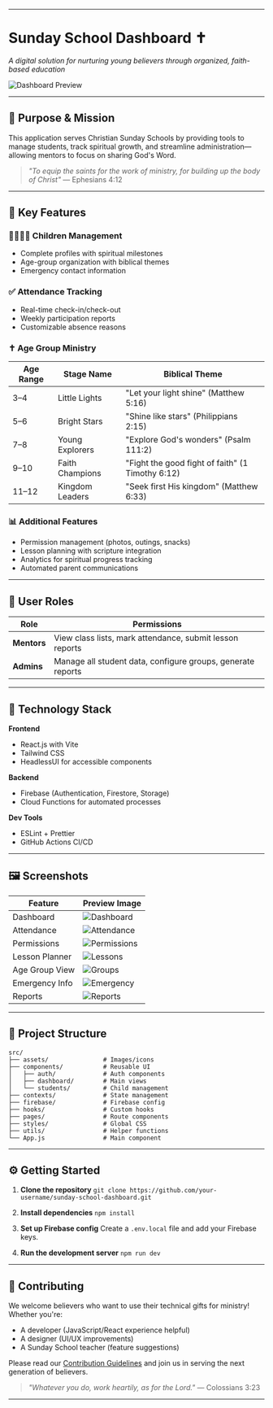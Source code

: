 
---

# Sunday School Dashboard ✝️

*A digital solution for nurturing young believers through organized, faith-based education*

![Dashboard Preview](./assets/screenshots/1.png)

---

## 📖 Purpose & Mission

This application serves Christian Sunday Schools by providing tools to manage students, track spiritual growth, and streamline administration—allowing mentors to focus on sharing God's Word.

> *"To equip the saints for the work of ministry, for building up the body of Christ"*
> — Ephesians 4:12

---

## 🚀 Key Features

### 👨‍👩‍👧‍👦 Children Management

* Complete profiles with spiritual milestones
* Age-group organization with biblical themes
* Emergency contact information

### ✅ Attendance Tracking

* Real-time check-in/check-out
* Weekly participation reports
* Customizable absence reasons

### ✝️ Age Group Ministry

| Age Range | Stage Name      | Biblical Theme                                   |
| --------- | --------------- | ------------------------------------------------ |
| 3–4       | Little Lights   | "Let your light shine" (Matthew 5:16)            |
| 5–6       | Bright Stars    | "Shine like stars" (Philippians 2:15)            |
| 7–8       | Young Explorers | "Explore God's wonders" (Psalm 111:2)            |
| 9–10      | Faith Champions | "Fight the good fight of faith" (1 Timothy 6:12) |
| 11–12     | Kingdom Leaders | "Seek first His kingdom" (Matthew 6:33)          |

### 📊 Additional Features

* Permission management (photos, outings, snacks)
* Lesson planning with scripture integration
* Analytics for spiritual progress tracking
* Automated parent communications

---

## 👥 User Roles

| Role        | Permissions                                                 |
| ----------- | ----------------------------------------------------------- |
| **Mentors** | View class lists, mark attendance, submit lesson reports    |
| **Admins**  | Manage all student data, configure groups, generate reports |

---

## 🧰 Technology Stack

**Frontend**

* React.js with Vite
* Tailwind CSS
* HeadlessUI for accessible components

**Backend**

* Firebase (Authentication, Firestore, Storage)
* Cloud Functions for automated processes

**Dev Tools**

* ESLint + Prettier
* GitHub Actions CI/CD

---

## 🖼️ Screenshots

| Feature        | Preview Image                              |
| -------------- | ------------------------------------------ |
| Dashboard      | ![Dashboard](./assets/screenshots/1.png)   |
| Attendance     | ![Attendance](./assets/screenshots/2.png)  |
| Permissions    | ![Permissions](./assets/screenshots/3.png) |
| Lesson Planner | ![Lessons](./assets/screenshots/4.png)     |
| Age Group View | ![Groups](./assets/screenshots/5.png)      |
| Emergency Info | ![Emergency](./assets/screenshots/6.png)   |
| Reports        | ![Reports](./assets/screenshots/7.png)     |

---

## 📁 Project Structure

```
src/
├── assets/               # Images/icons
├── components/           # Reusable UI
│   ├── auth/             # Auth components
│   ├── dashboard/        # Main views
│   └── students/         # Child management
├── contexts/             # State management
├── firebase/             # Firebase config
├── hooks/                # Custom hooks
├── pages/                # Route components
├── styles/               # Global CSS
├── utils/                # Helper functions
└── App.js                # Main component
```

---

## ⚙️ Getting Started

1. **Clone the repository**
   `git clone https://github.com/your-username/sunday-school-dashboard.git`

2. **Install dependencies**
   `npm install`

3. **Set up Firebase config**
   Create a `.env.local` file and add your Firebase keys.

4. **Run the development server**
   `npm run dev`

---

## 🤝 Contributing

We welcome believers who want to use their technical gifts for ministry! Whether you're:

* A developer (JavaScript/React experience helpful)
* A designer (UI/UX improvements)
* A Sunday School teacher (feature suggestions)

Please read our [Contribution Guidelines](CONTRIBUTING.md) and join us in serving the next generation of believers.

> *"Whatever you do, work heartily, as for the Lord."* — Colossians 3:23

---

